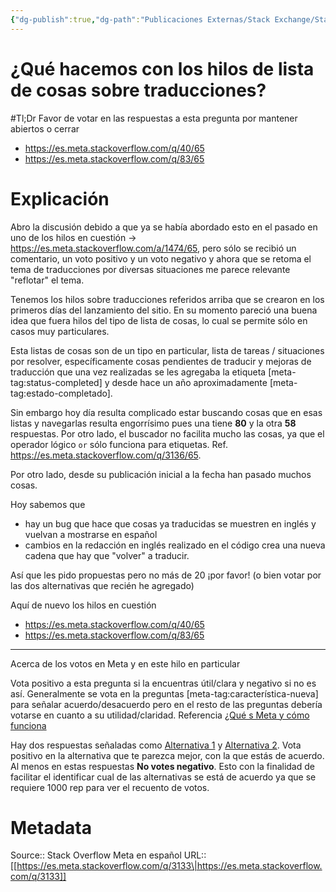 ```yaml
---
{"dg-publish":true,"dg-path":"Publicaciones Externas/Stack Exchange/Stack Overflow en español/Stack Overflow en español Meta/es.meta.stackoverflow.com-3133.md","permalink":"/publicaciones-externas/stack-exchange/stack-overflow-en-espanol/stack-overflow-en-espanol-meta/es-meta-stackoverflow-com-3133/","title":"¿Qué hacemos con los hilos de lista de cosas sobre traducciones?","hide":true,"noteIcon":"\"0\"","created":"2024-04-03T12:49:10.729-06:00","updated":"2024-04-05T16:44:02.362-06:00"}
---
```


# ¿Qué hacemos con los hilos de lista de cosas sobre traducciones?

#Tl;Dr
Favor de votar en las respuestas a esta pregunta por mantener abiertos o cerrar

- https://es.meta.stackoverflow.com/q/40/65
- https://es.meta.stackoverflow.com/q/83/65

# Explicación

Abro la discusión debido a que ya se había abordado esto en el pasado en uno de los hilos en cuestión -> https://es.meta.stackoverflow.com/a/1474/65, pero sólo se recibió un comentario, un voto positivo y un voto negativo y ahora que se retoma el tema de traducciones por diversas situaciones me parece relevante "reflotar" el tema.

Tenemos los hilos sobre traducciones referidos arriba que se crearon en los primeros días del lanzamiento del sitio. En su momento pareció una buena idea que fuera hilos del tipo de lista de cosas, lo cual se permite sólo en casos muy particulares. 

Esta listas de cosas son de un tipo en particular, lista de tareas / situaciones por resolver, específicamente cosas pendientes de traducir y mejoras de traducción que una vez realizadas se les agregaba la etiqueta [meta-tag:status-completed] y desde hace un año aproximadamente [meta-tag:estado-completado].

Sin embargo hoy día resulta complicado estar buscando cosas que en esas listas y navegarlas resulta engorrísimo pues una tiene **80** y la otra **58** respuestas. Por otro lado, el buscador no  facilita mucho las cosas, ya que el operador lógico `or` sólo funciona para etiquetas. Ref. https://es.meta.stackoverflow.com/q/3136/65.

Por otro lado, desde su publicación inicial a la fecha han pasado muchos cosas.

Hoy sabemos que 

- hay un bug que hace que cosas ya traducidas se muestren en inglés y vuelvan a mostrarse en español
- cambios en la redacción en inglés realizado en el código crea una nueva cadena que hay que "volver" a traducir.

Así que les pido propuestas pero no más de 20 ¡por favor! (o bien votar por las dos alternativas que recién he agregado)

Aquí de nuevo los hilos en cuestión

- https://es.meta.stackoverflow.com/q/40/65
- https://es.meta.stackoverflow.com/q/83/65


<hr>
Acerca de los votos en Meta y en este hilo en particular

Vota positivo a esta pregunta si la encuentras útil/clara y negativo si no es así. Generalmente se vota en la preguntas [meta-tag:característica-nueva] para señalar acuerdo/desacuerdo pero en el resto de las preguntas debería votarse en cuanto a su utilidad/claridad. Referencia [¿Qué s Meta y cómo funciona](https://es.stackoverflow.com/help/whats-meta)

Hay dos respuestas señaladas como [Alternativa 1][1] y [Alternativa 2][2]. Vota positivo en la alternativa que te parezca mejor, con la que estás de acuerdo. Al menos en estas respuestas **No votes negativo**. Esto con la finalidad de facilitar el identificar cual de las alternativas se está de acuerdo ya que se requiere 1000 rep para ver el recuento de votos.



  [1]: https://es.meta.stackoverflow.com/a/3134/65
  [2]: https://es.meta.stackoverflow.com/a/3135/65

# Metadata
Source:: Stack Overflow Meta en español
URL:: [[https://es.meta.stackoverflow.com/q/3133\|https://es.meta.stackoverflow.com/q/3133]]

